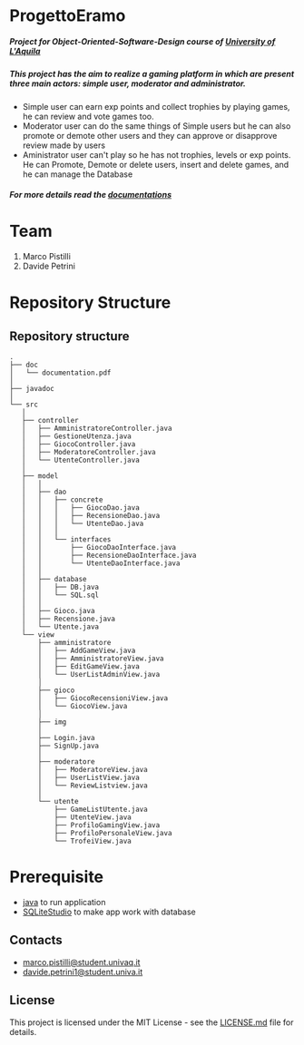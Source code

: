 # ProgettoEramo
##### Project for Object-Oriented-Software-Design course of [University of L'Aquila](http://univaq.it/)
##### This project has the aim to realize a gaming platform in which are present three main actors: simple user, moderator and administrator.
* Simple user can earn exp points and collect trophies by playing games, he can review and vote games too.
* Moderator user can do the same things of Simple users but he can also promote or demote other users and they can approve or disapprove review made by users
* Aministrator user can't play so he has not trophies, levels or exp points. He can Promote, Demote or delete users, insert and delete games, and he can manage the Database

##### For more details read the [documentations](https://github.com/PetPis/ProgettoEramo/blob/master/doc/PIATTAFORMA%20GAMING.pdf)

# Team
1. Marco Pistilli
2. Davide Petrini

# Repository Structure
## Repository structure
 ```
.
├── doc
│   └── documentation.pdf
│
├── javadoc
│
└── src
    │
    ├── controller
    │   ├── AmministratoreController.java
    │   ├── GestioneUtenza.java
    │   ├── GiocoController.java
    │   ├── ModeratoreController.java
    │   └── UtenteController.java
    │  
    ├── model
    │   │
    │   ├── dao
    │   │   ├── concrete
    │   │   │   ├── GiocoDao.java
    │   │   │   ├── RecensioneDao.java
    │   │   │   └── UtenteDao.java
    │   │   │
    │   │   └── interfaces
    │   │       ├── GiocoDaoInterface.java
    │   │       ├── RecensioneDaoInterface.java
    │   │       └── UtenteDaoInterface.java
    │   │   
    │   ├── database
    │   │   ├── DB.java
    │   │   └── SQL.sql
    │   │
    │   ├── Gioco.java
    │   ├── Recensione.java
    │   └── Utente.java
    └── view
        ├── amministratore
        │   ├── AddGameView.java
        │   ├── AmministratoreView.java
        │   ├── EditGameView.java
        │   └── UserListAdminView.java
        │
        ├── gioco
        │   ├── GiocoRecensioniView.java
        │   └── GiocoView.java
        │
        ├── img
        │
        ├── Login.java
        ├── SignUp.java
        │  
        ├── moderatore
        │   ├── ModeratoreView.java
        │   ├── UserListView.java
        │   └── ReviewListview.java
        │
        └── utente
            ├── GameListUtente.java
            ├── UtenteView.java
            ├── ProfiloGamingView.java
            ├── ProfiloPersonaleView.java
            └── TrofeiView.java
```

# Prerequisite
* [java](https://www.java.com/it/download/) to run application
* [SQLiteStudio](https://sqlitestudio.pl/index.rvt?act=download) to make app work with database

## Contacts

 - marco.pistilli@student.univaq.it
 - davide.petrini1@student.univa.it


## License

 This project is licensed under the MIT License - see the [LICENSE.md](LICENSE.md) file for details.
